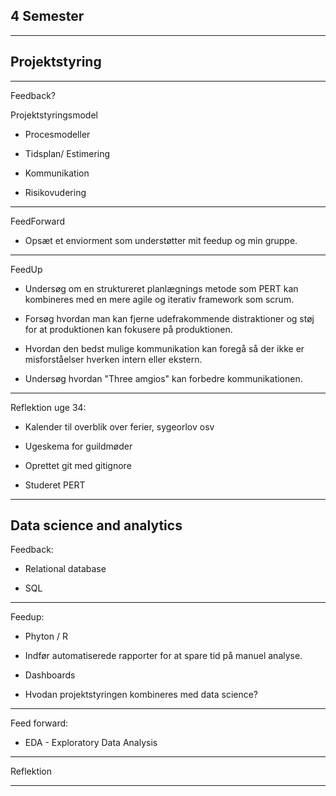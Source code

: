## 4 Semester
---

## Projektstyring

---

Feedback?

Projektstyringsmodel

- Procesmodeller 

- Tidsplan/ Estimering

- Kommunikation

- Risikovudering 

---

FeedForward

- Opsæt et enviorment som understøtter mit feedup og min gruppe.

---

FeedUp

- Undersøg om en struktureret planlægnings metode som PERT kan kombineres med en mere agile og iterativ framework som scrum.

- Forsøg hvordan man kan fjerne udefrakommende distraktioner og støj for at produktionen kan fokusere på produktionen.

- Hvordan den bedst mulige kommunikation kan foregå så der ikke er misforståelser hverken intern eller ekstern.

- Undersøg hvordan "Three amgios" kan forbedre kommunikationen.

---





Reflektion uge 34:

- Kalender til overblik over ferier, sygeorlov osv

- Ugeskema for guildmøder

- Oprettet git med gitignore

- Studeret PERT 

---



## Data science and analytics

Feedback:

- Relational database 

- SQL

---

Feedup:

- Phyton / R

- Indfør automatiserede rapporter for at spare tid på manuel analyse.

- Dashboards 

- Hvodan projektstyringen kombineres med data science?

---

Feed forward:

- EDA - Exploratory Data Analysis

---

Reflektion

---



